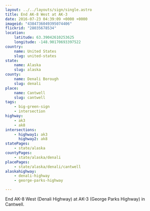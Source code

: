```yaml
---
layout: ../../layouts/sign/single.astro
title: End AK-8 West at AK-3
date: 2016-07-23 04:39:09 +0000 +0000
imageid: "4384736049395074406"
flickrid: "28035678534"
location:
    latitude: 63.39042610253625
    longitude: -148.90170693397522
country:
    name: United States
    slug: united-states
state:
    name: Alaska
    slug: alaska
county:
    name: Denali Borough
    slug: denali
place:
    name: Cantwell
    slug: cantwell
tags:
    - big-green-sign
    - intersection
highway:
    - ak3
    - ak8
intersections:
    - highway1: ak3
      highway2: ak8
statePages:
    - state/alaska
countyPages:
    - state/alaska/denali
placePages:
    - state/alaska/denali/cantwell
alaskahighway:
    - denali-highway
    - george-parks-highway

---
```

End AK-8 West (Denali Highway) at AK-3 (George Parks Highway) in Cantwell.